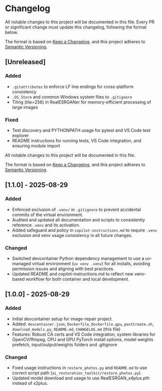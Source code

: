 # Changelog

All notable changes to this project will be documented in this file. Every PR or significant change must update this changelog, following the format below.

The format is based on [Keep a Changelog](https://keepachangelog.com/en/1.0.0/), and this project adheres to [Semantic Versioning](https://semver.org/spec/v2.0.0.html).


## [Unreleased]
### Added
- `.gitattributes` to enforce LF line endings for cross-platform consistency
- `.DS_Store` and common Windows system files to `.gitignore`
- Tiling (tile=256) in RealESRGANer for memory-efficient processing of large images

### Fixed
- Test discovery and PYTHONPATH usage for pytest and VS Code test explorer
- README instructions for running tests, VS Code integration, and ensuring module import

All notable changes to this project will be documented in this file.

The format is based on [Keep a Changelog](https://keepachangelog.com/en/1.1.0/), and this project adheres to [Semantic Versioning](https://semver.org/spec/v2.0.0.html).

## [1.1.0] - 2025-08-29
### Added
- Enforced exclusion of `.venv/` in `.gitignore` to prevent accidental commits of the virtual environment.
- Audited and updated all documentation and scripts to consistently reference `.venv` and its activation.
- Added safeguard and policy in `copilot-instructions.md` to require `.venv` exclusion and venv usage consistency in all future changes.

### Changed
- Switched devcontainer Python dependency management to use a uv-managed virtual environment (`uv venv .venv`) for all installs, avoiding permission issues and aligning with best practices.
- Updated README and copilot-instructions.md to reflect new venv-based workflow for both container and local development.

## [1.0.0] - 2025-08-29
### Added
- Initial devcontainer setup for image-repair project.
- Added: `devcontainer.json`, `Dockerfile`, `Dockerfile.gpu`, `postCreate.sh`, `download_models.py`, `README.md`, `CHANGELOG.md` (this file)
- Features: Robust CA certs and VS Code integration, system libraries for OpenCV/ffmpeg, CPU and GPU PyTorch install options, model weights prefetch, input/output/weights folders and .gitignore

### Changed
- Fixed usage instructions in `restore_photos.py` and `README.md` to use correct script path (`ai_restoration_toolkit/restore_photos.py`).
- Updated model download and usage to use RealESRGAN_x4plus.pth instead of x2plus.
